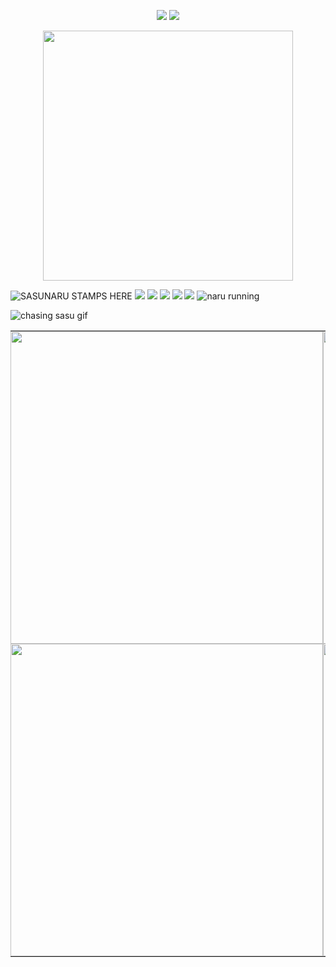 <p align="center">
  <img src="https://komarev.com/ghpvc/?username=ZPIIDR&color=539289&style=plastic&label=profile_views_⟢" />
  <img src="https://cdn.discordapp.com/attachments/1249866886687227914/1388250985419505755/IMG_5357.gif?ex=68604cfb&is=685efb7b&hm=0b43819d089249d8df945a0d1c8bbd9a1cf3524cb030b9908c73ee73f369b180&" />
</p>


<p align="center">
  <a href="https://spotify-github-profile.kittinanx.com/api/view.svg?uid=31n7g6dvqqckkvzd64dbkpkhaqqq&redirect=true">
    <img src="https://spotify-github-profile.kittinanx.com/api/view.svg?uid=31n7g6dvqqckkvzd64dbkpkhaqqq&cover_image=true&theme=novatorem&show_offline=false&background_color=121212&interchange=false" width="400" />
  </a>
</p>

![SASUNARU STAMPS HERE](https://files.catbox.moe/p26jqw.webp)
![](https://files.catbox.moe/iyq016.gif)
![](https://files.catbox.moe/d3g4us.png)
![](https://files.catbox.moe/481rsg.webp)
![](https://files.catbox.moe/ehp5m4.pnj)
![](https://files.catbox.moe/bmmbsh.png)
 ![naru running](https://dl.glitter-graphics.com/pub/632/632861pojwqs3scx.gif)

 ![chasing sasu gif](https://files.catbox.moe/t1wjrf.webp) 


<table style="border-collapse: collapse;" cellspacing="0" cellpadding="0">
  <tr>
    <td style="border: none; padding: 0; margin: 0; background: transparent;">
      <img src="https://files.catbox.moe/1x7j3p.jpeg" width="500" style="border:none; box-shadow:none;"/>
    </td>
    <td style="border: none; padding: 0; margin: 0; background: transparent;">
      <img src="https://files.catbox.moe/ca9nr4.jpeg" width="500" style="border:none; box-shadow:none;"/>
    </td>
  </tr>
  <tr>
    <td style="border: none; padding: 0; margin: 0; background: transparent;">
      <img src="https://files.catbox.moe/u2fvh9.png" width="500" style="border:none; box-shadow:none;"/>
    </td>
    <td style="border: none; padding: 0; margin: 0; background: transparent;">
      <img src="https://files.catbox.moe/bagenv.png" width="500" style="border:none; box-shadow:none;"/>
    </td>
  </tr>
</table>

